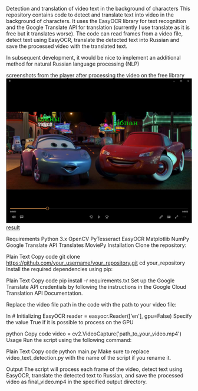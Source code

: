 Detection and translation of video text in the background of characters
This repository contains code to detect and translate text into video in the background of characters. It uses the EasyOCR library for text recognition and the Google Translate API for translation (currently I use translate as it is free but it translates worse). The code can read frames from a video file, detect text using EasyOCR, translate the detected text into Russian and save the processed video with the translated text.

In subsequent development, it would be nice to implement an additional method for natural Russian language processing (NLP)

screenshots from the player after processing the video on the free library![result](img/2024-02-01_13-45-50.png)
[result](img/2024-02-01_13-54-56.png)

Requirements
Python 3.x
OpenCV
PyTesseract
EasyOCR
Matplotlib
NumPy
Google Translate API
Translates 
MoviePy
Installation
Clone the repository:

Plain Text
Copy code
git clone https://github.com/your_username/your_repository.git
cd your_repository
Install the required dependencies using pip:

Plain Text
Copy code
pip install -r requirements.txt
Set up the Google Translate API credentials by following the instructions in the Google Cloud Translation API Documentation.

Replace the video file path in the code with the path to your video file:

In # Initializing EasyOCR
reader = easyocr.Reader(['en'], gpu=False)
Specify the value True if it is possible to process on the GPU

python
Copy code
video = cv2.VideoCapture('path_to_your_video.mp4')
Usage
Run the script using the following command:

Plain Text
Copy code
python main.py
Make sure to replace video_text_detection.py with the name of the script if you rename it.

Output
The script will process each frame of the video, detect text using EasyOCR, translate the detected text to Russian, and save the processed video as final_video.mp4 in the specified output directory.

